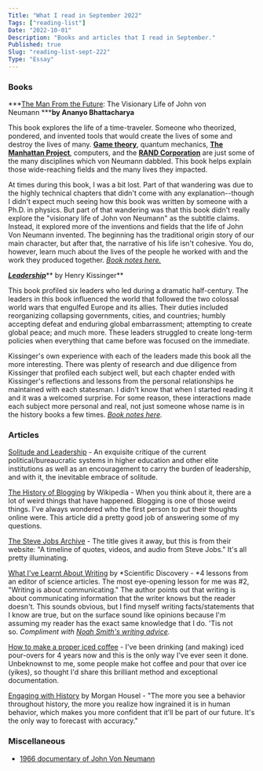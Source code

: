 ```yaml
---
Title: "What I read in September 2022"
Tags: ["reading-list"]
Date: "2022-10-01"
Description: "Books and articles that I read in September."
Published: true
Slug: "reading-list-sept-222"
Type: "Essay"
---
```

### Books

***[The Man From the Future](https://www.dltn.io/book-notes/the-man-from-the-future): The Visionary Life of John von Neumann *****by Ananyo Bhattacharya**

This book explores the life of a time-traveler. Someone who theorized, pondered, and invented tools that would create the lives of some and destroy the lives of many. **[Game theory](https://en.wikipedia.org/wiki/Game_theory)**, quantum mechanics, **[The Manhattan Project](https://en.wikipedia.org/wiki/Manhattan_Project)**, computers, and the **[RAND Corporation](https://www.rand.org/)** are just some of the many disciplines which von Neumann dabbled. This book helps explain those wide-reaching fields and the many lives they impacted.

At times during this book, I was a bit lost. Part of that wandering was due to the highly technical chapters that didn't come with any explanation--though I didn't expect much seeing how this book was written by someone with a Ph.D. in physics. But part of that wandering was that this book didn't really explore the "visionary life of John von Neumann" as the subtitle claims. Instead, it explored more of the inventions and fields that the life of John Von Neumann invented. The beginning has the traditional origin story of our main character, but after that, the narrative of his life isn't cohesive. You do, however, learn much about the lives of the people he worked with and the work they produced together. *[Book notes here.](https://www.dltn.io/book-notes/the-man-from-the-future)*

***[Leadership](https://www.dltn.io/book-notes/leadership)***** by Henry Kissinger**

This book profiled six leaders who led during a dramatic half-century. The leaders in this book influenced the world that followed the two colossal world wars that engulfed Europe and its allies. Their duties included reorganizing collapsing governments, cities, and countries; humbly accepting defeat and enduring global embarrassment; attempting to create global peace; and much more. These leaders struggled to create long-term policies when everything that came before was focused on the immediate.

Kissinger's own experience with each of the leaders made this book all the more interesting. There was plenty of research and due diligence from Kissinger that profiled each subject well, but each chapter ended with Kissinger's reflections and lessons from the personal relationships he maintained with each statesman. I didn't know that when I started reading it and it was a welcomed surprise. For some reason, these interactions made each subject more personal and real, not just someone whose name is in the history books a few times. *[Book notes here](https://www.dltn.io/book-notes/leadership).*

### Articles

[Solitude and Leadership](https://theamericanscholar.org/solitude-and-leadership/) - An exquisite critique of the current political/bureaucratic systems in higher education and other elite institutions as well as an encouragement to carry the burden of leadership, and with it, the inevitable embrace of solitude.

[The History of Blogging](https://en.wikipedia.org/wiki/History_of_blogging) by Wikipedia - When you think about it, there are a lot of weird things that have happened. Blogging is one of those weird things. I've always wondered who the first person to put their thoughts online were. This article did a pretty good job of answering some of my questions.

[The Steve Jobs Archive](https://stevejobsarchive.com/) - The title gives it away, but this is from their website: "A timeline of quotes, videos, and audio from Steve Jobs." It's all pretty illuminating.

[What I've Learnt About Writing](https://salonium.substack.com/p/8-how-i-write?utm_medium=email) by *Scientific Discovery - *4 lessons from an editor of science articles. The most eye-opening lesson for me was #2, "Writing is about communicating." The author points out that writing is about communicating information that the writer knows but the reader doesn't. This sounds obvious, but I find myself writing facts/statements that I know are true, but on the surface sound like opinions because I'm assuming my reader has the exact same knowledge that I do. 'Tis not so. *Compliment with [Noah Smith's writing advice](https://noahpinion.substack.com/p/noah-smiths-writing-advice).*

[How to make a proper iced coffee](https://mtcookingclub.substack.com/p/japanese-iced-coffee) - I've been drinking (and making) iced pour-overs for 4 years now and this is the only way I've ever seen it done. Unbeknownst to me, some people make hot coffee and pour that over ice (yikes), so thought I'd share this brilliant method and exceptional documentation.

[Engaging with History](http://.xn--%20the%20more%20you%20see%20a%20behavior%20throughout%20history%2C%20the%20more%20you%20realize%20how%20ingrained%20it%20is%20in%20human%20behavior%2C%20which%20makes%20you%20more%20confident%20that%20itll%20be%20part%20of%20our%20future-9z58m.xn--%20its%20the%20only%20way%20to%20forecast%20with%20accuracy-9g01b./) by Morgan Housel - "The more you see a behavior throughout history, the more you realize how ingrained it is in human behavior, which makes you more confident that it'll be part of our future. It's the only way to forecast with accuracy."

### Miscellaneous

-   [1966 documentary of John Von Neumann](https://www.youtube.com/watch?v=vQp70uqsBV4)